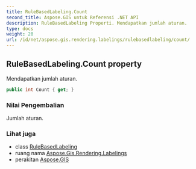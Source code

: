 ```yaml
---
title: RuleBasedLabeling.Count
second_title: Aspose.GIS untuk Referensi .NET API
description: RuleBasedLabeling Properti. Mendapatkan jumlah aturan.
type: docs
weight: 20
url: /id/net/aspose.gis.rendering.labelings/rulebasedlabeling/count/
---
```

## RuleBasedLabeling.Count property

Mendapatkan jumlah aturan.

```csharp
public int Count { get; }
```

### Nilai Pengembalian

Jumlah aturan.

### Lihat juga

* class [RuleBasedLabeling](../)
* ruang nama [Aspose.Gis.Rendering.Labelings](../../rulebasedlabeling/)
* perakitan [Aspose.GIS](../../../)


